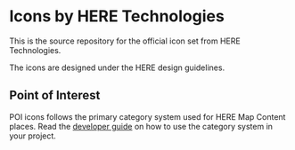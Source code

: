 # Icons by HERE Technologies

This is the source repository for the official icon set from HERE Technologies.

The icons are designed under the HERE design guidelines.

## Point of Interest
 POI icons follows the primary category system used for HERE Map Content places. Read the [developer guide](https://docs.in.here.com/static/24675/250052/html/topics-places/places-category-system-full.html) on how to use the category system in your project.